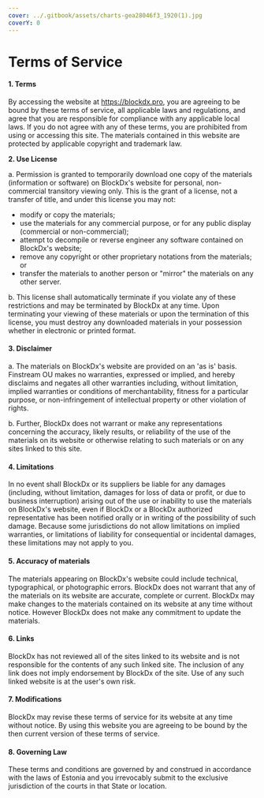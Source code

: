 ```yaml
---
cover: ../.gitbook/assets/charts-gea28046f3_1920(1).jpg
coverY: 0
---
```


# Terms of Service

#### 1. Terms

By accessing the website at https://blockdx.pro, you are agreeing to be bound by these terms of service, all applicable laws and regulations, and agree that you are responsible for compliance with any applicable local laws. If you do not agree with any of these terms, you are prohibited from using or accessing this site. The materials contained in this website are protected by applicable copyright and trademark law.

**2. Use License**

a. Permission is granted to temporarily download one copy of the materials (information or software) on BlockDx's website for personal, non-commercial transitory viewing only. This is the grant of a license, not a transfer of title, and under this license you may not:

* modify or copy the materials;
* use the materials for any commercial purpose, or for any public display (commercial or non-commercial);
* attempt to decompile or reverse engineer any software contained on BlockDx's website;
* remove any copyright or other proprietary notations from the materials; or
* transfer the materials to another person or "mirror" the materials on any other server.

b. This license shall automatically terminate if you violate any of these restrictions    and may be terminated by BlockDx at any time. Upon terminating your viewing of these materials or upon the termination of this license, you must destroy any downloaded materials in your possession whether in electronic or printed format.

#### 3. Disclaimer

a. The materials on BlockDx's website are provided on an 'as is' basis. Finstream OU makes no warranties, expressed or implied, and hereby disclaims and negates all other warranties including, without limitation, implied warranties or conditions of merchantability, fitness for a particular purpose, or non-infringement of intellectual property or other violation of rights.‍

b. Further, BlockDx does not warrant or make any representations concerning the accuracy, likely results, or reliability of the use of the materials on its website or otherwise relating to such materials or on any sites linked to this site.

#### 4. Limitations

In no event shall BlockDx or its suppliers be liable for any damages (including, without limitation, damages for loss of data or profit, or due to business interruption) arising out of the use or inability to use the materials on BlockDx's website, even if BlockDx or a BlockDx authorized representative has been notified orally or in writing of the possibility of such damage. Because some jurisdictions do not allow limitations on implied warranties, or limitations of liability for consequential or incidental damages, these limitations may not apply to you.

#### 5. Accuracy of materials

The materials appearing on BlockDx's website could include technical, typographical, or photographic errors. BlockDx does not warrant that any of the materials on its website are accurate, complete or current. BlockDx may make changes to the materials contained on its website at any time without notice. However BlockDx does not make any commitment to update the materials.

#### 6. Links

BlockDx has not reviewed all of the sites linked to its website and is not responsible for the contents of any such linked site. The inclusion of any link does not imply endorsement by BlockDx of the site. Use of any such linked website is at the user's own risk.

#### 7. Modifications

BlockDx may revise these terms of service for its website at any time without notice. By using this website you are agreeing to be bound by the then current version of these terms of service.

#### 8. Governing Law

These terms and conditions are governed by and construed in accordance with the laws of Estonia and you irrevocably submit to the exclusive jurisdiction of the courts in that State or location.
